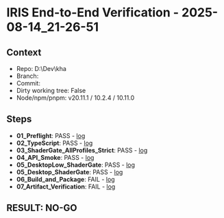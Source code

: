 ﻿# IRIS End-to-End Verification - 2025-08-14_21-26-51

## Context
- Repo: D:\Dev\kha
- Branch: 
- Commit: 
- Dirty working tree: False
- Node/npm/pnpm: v20.11.1 / 10.2.4 / 10.11.0

## Steps
- **01_Preflight**: PASS - [log](D:\Dev\kha\tools\release\reports\01_Preflight_2025-08-14_21-26-51.log)
- **02_TypeScript**: PASS - [log](D:\Dev\kha\tools\release\reports\02_TypeScript_2025-08-14_21-26-51.log)
- **03_ShaderGate_AllProfiles_Strict**: PASS - [log](D:\Dev\kha\tools\release\reports\03_ShaderGate_AllProfiles_Strict_2025-08-14_21-26-51.log)
- **04_API_Smoke**: PASS - [log](D:\Dev\kha\tools\release\reports\04_API_Smoke_2025-08-14_21-26-51.log)
- **05_DesktopLow_ShaderGate**: PASS - [log](D:\Dev\kha\tools\release\reports\05_DesktopLow_ShaderGate_2025-08-14_21-26-51.log)
- **05_Desktop_ShaderGate**: PASS - [log](D:\Dev\kha\tools\release\reports\05_Desktop_ShaderGate_2025-08-14_21-26-51.log)
- **06_Build_and_Package**: FAIL - [log](D:\Dev\kha\tools\release\reports\06_Build_and_Package_2025-08-14_21-26-51.log)
- **07_Artifact_Verification**: FAIL - [log](D:\Dev\kha\tools\release\reports\07_Artifact_Verification_2025-08-14_21-26-51.log)

## RESULT: NO-GO
